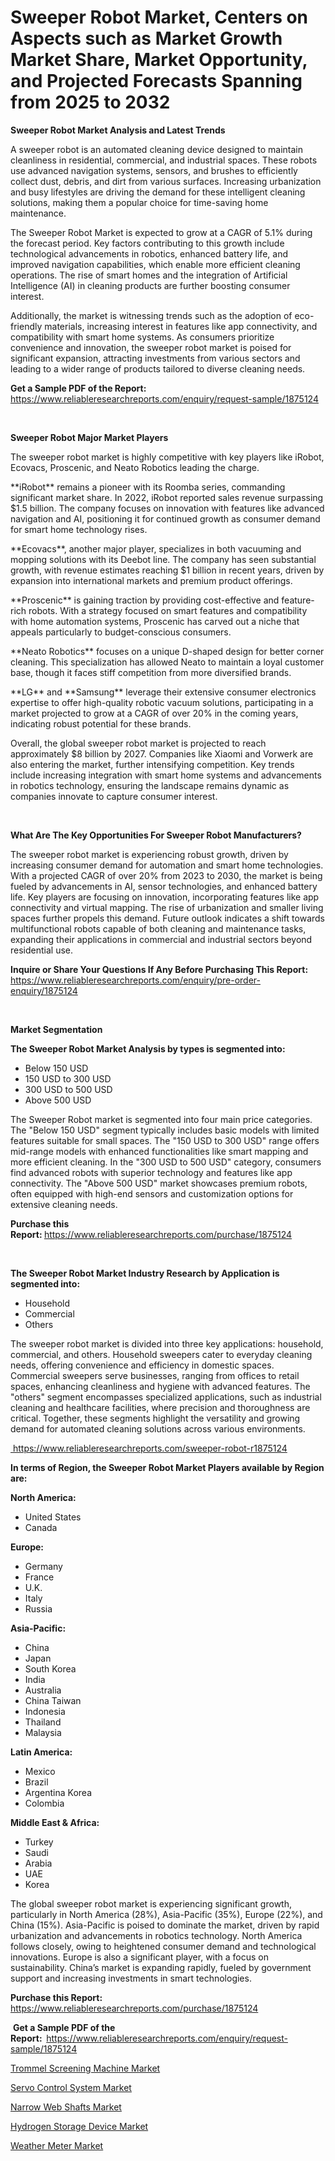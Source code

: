 <p><h1>Sweeper Robot Market, Centers on Aspects such as Market Growth Market Share, Market Opportunity, and Projected Forecasts Spanning from 2025 to 2032</h1></p><p><strong>Sweeper Robot Market Analysis and Latest Trends</strong></p>
<p><p>A sweeper robot is an automated cleaning device designed to maintain cleanliness in residential, commercial, and industrial spaces. These robots use advanced navigation systems, sensors, and brushes to efficiently collect dust, debris, and dirt from various surfaces. Increasing urbanization and busy lifestyles are driving the demand for these intelligent cleaning solutions, making them a popular choice for time-saving home maintenance.</p><p>The Sweeper Robot Market is expected to grow at a CAGR of 5.1% during the forecast period. Key factors contributing to this growth include technological advancements in robotics, enhanced battery life, and improved navigation capabilities, which enable more efficient cleaning operations. The rise of smart homes and the integration of Artificial Intelligence (AI) in cleaning products are further boosting consumer interest.</p><p>Additionally, the market is witnessing trends such as the adoption of eco-friendly materials, increasing interest in features like app connectivity, and compatibility with smart home systems. As consumers prioritize convenience and innovation, the sweeper robot market is poised for significant expansion, attracting investments from various sectors and leading to a wider range of products tailored to diverse cleaning needs.</p></p>
<p><strong>Get a Sample PDF of the Report:&nbsp;</strong> <a href="https://www.reliableresearchreports.com/enquiry/request-sample/1875124?utm_campaign=113&utm_medium=2&utm_source=Github&utm_content=ia&utm_term=23022025&utm_id=sweeper-robot">https://www.reliableresearchreports.com/enquiry/request-sample/1875124</a></p>
<p>&nbsp;</p>
<p><strong>Sweeper Robot Major Market Players</strong></p>
<p><p>The sweeper robot market is highly competitive with key players like iRobot, Ecovacs, Proscenic, and Neato Robotics leading the charge. </p><p>**iRobot** remains a pioneer with its Roomba series, commanding significant market share. In 2022, iRobot reported sales revenue surpassing $1.5 billion. The company focuses on innovation with features like advanced navigation and AI, positioning it for continued growth as consumer demand for smart home technology rises.</p><p>**Ecovacs**, another major player, specializes in both vacuuming and mopping solutions with its Deebot line. The company has seen substantial growth, with revenue estimates reaching $1 billion in recent years, driven by expansion into international markets and premium product offerings.</p><p>**Proscenic** is gaining traction by providing cost-effective and feature-rich robots. With a strategy focused on smart features and compatibility with home automation systems, Proscenic has carved out a niche that appeals particularly to budget-conscious consumers. </p><p>**Neato Robotics** focuses on a unique D-shaped design for better corner cleaning. This specialization has allowed Neato to maintain a loyal customer base, though it faces stiff competition from more diversified brands.</p><p>**LG** and **Samsung** leverage their extensive consumer electronics expertise to offer high-quality robotic vacuum solutions, participating in a market projected to grow at a CAGR of over 20% in the coming years, indicating robust potential for these brands.</p><p>Overall, the global sweeper robot market is projected to reach approximately $8 billion by 2027. Companies like Xiaomi and Vorwerk are also entering the market, further intensifying competition. Key trends include increasing integration with smart home systems and advancements in robotics technology, ensuring the landscape remains dynamic as companies innovate to capture consumer interest.</p></p>
<p>&nbsp;</p>
<p><strong>What Are The Key Opportunities For Sweeper Robot Manufacturers?</strong></p>
<p><p>The sweeper robot market is experiencing robust growth, driven by increasing consumer demand for automation and smart home technologies. With a projected CAGR of over 20% from 2023 to 2030, the market is being fueled by advancements in AI, sensor technologies, and enhanced battery life. Key players are focusing on innovation, incorporating features like app connectivity and virtual mapping. The rise of urbanization and smaller living spaces further propels this demand. Future outlook indicates a shift towards multifunctional robots capable of both cleaning and maintenance tasks, expanding their applications in commercial and industrial sectors beyond residential use.</p></p>
<p><strong>Inquire or Share Your Questions If Any Before Purchasing This Report:</strong> <a href="https://www.reliableresearchreports.com/enquiry/pre-order-enquiry/1875124?utm_campaign=113&utm_medium=2&utm_source=Github&utm_content=ia&utm_term=23022025&utm_id=sweeper-robot">https://www.reliableresearchreports.com/enquiry/pre-order-enquiry/1875124</a></p>
<p>&nbsp;</p>
<p><strong>Market Segmentation</strong></p>
<p><strong>The Sweeper Robot Market Analysis by types is segmented into:</strong></p>
<p><ul><li>Below 150 USD</li><li>150 USD to 300 USD</li><li>300 USD to 500 USD</li><li>Above 500 USD</li></ul></p>
<p><p>The Sweeper Robot market is segmented into four main price categories. The "Below 150 USD" segment typically includes basic models with limited features suitable for small spaces. The "150 USD to 300 USD" range offers mid-range models with enhanced functionalities like smart mapping and more efficient cleaning. In the "300 USD to 500 USD" category, consumers find advanced robots with superior technology and features like app connectivity. The "Above 500 USD" market showcases premium robots, often equipped with high-end sensors and customization options for extensive cleaning needs.</p></p>
<p><strong>Purchase this Report:&nbsp;</strong><a href="https://www.reliableresearchreports.com/purchase/1875124?utm_campaign=113&utm_medium=2&utm_source=Github&utm_content=ia&utm_term=23022025&utm_id=sweeper-robot">https://www.reliableresearchreports.com/purchase/1875124</a></p>
<p>&nbsp;</p>
<p><strong>The Sweeper Robot Market Industry Research by Application is segmented into:</strong></p>
<p><ul><li>Household</li><li>Commercial</li><li>Others</li></ul></p>
<p><p>The sweeper robot market is divided into three key applications: household, commercial, and others. Household sweepers cater to everyday cleaning needs, offering convenience and efficiency in domestic spaces. Commercial sweepers serve businesses, ranging from offices to retail spaces, enhancing cleanliness and hygiene with advanced features. The "others" segment encompasses specialized applications, such as industrial cleaning and healthcare facilities, where precision and thoroughness are critical. Together, these segments highlight the versatility and growing demand for automated cleaning solutions across various environments.</p></p>
<p><a href="https://www.reliableresearchreports.com/sweeper-robot-r1875124?utm_campaign=113&utm_medium=2&utm_source=Github&utm_content=ia&utm_term=23022025&utm_id=sweeper-robot">&nbsp;https://www.reliableresearchreports.com/sweeper-robot-r1875124</a></p>
<p><strong>In terms of Region, the Sweeper Robot Market Players available by Region are:</strong></p>
<p>
    <p> <strong> North America: </strong>
        <ul>
            <li>United States</li>
            <li>Canada</li>
        </ul>
        </p> 
    <p> <strong> Europe: </strong>
        <ul>
            <li>Germany</li>
            <li>France</li>
            <li>U.K.</li>
            <li>Italy</li>
            <li>Russia</li>
        </ul>
        </p> 
    <p> <strong> Asia-Pacific: </strong>
        <ul>
            <li>China</li>
            <li>Japan</li>
            <li>South Korea</li>
            <li>India</li>
            <li>Australia</li>
            <li>China Taiwan</li>
            <li>Indonesia</li>
            <li>Thailand</li>
            <li>Malaysia</li>
        </ul>
        </p> 
    <p> <strong> Latin America: </strong>
        <ul>
            <li>Mexico</li>
            <li>Brazil</li>
            <li>Argentina Korea</li>
            <li>Colombia</li>
        </ul>
        </p> 
    <p> <strong> Middle East & Africa: </strong>
        <ul>
            <li>Turkey</li>
            <li>Saudi</li>
            <li>Arabia</li>
            <li>UAE</li>
            <li>Korea</li>
        </ul>
    </p>
    </p>
<p><p>The global sweeper robot market is experiencing significant growth, particularly in North America (28%), Asia-Pacific (35%), Europe (22%), and China (15%). Asia-Pacific is poised to dominate the market, driven by rapid urbanization and advancements in robotics technology. North America follows closely, owing to heightened consumer demand and technological innovations. Europe is also a significant player, with a focus on sustainability. China’s market is expanding rapidly, fueled by government support and increasing investments in smart technologies.</p></p>
<p><strong>Purchase this Report: </strong><a href="https://www.reliableresearchreports.com/purchase/1875124?utm_campaign=113&utm_medium=2&utm_source=Github&utm_content=ia&utm_term=23022025&utm_id=sweeper-robot">https://www.reliableresearchreports.com/purchase/1875124</a></p>
<p>&nbsp;<strong>Get a Sample PDF of the Report:&nbsp;&nbsp;</strong><a href="https://www.reliableresearchreports.com/enquiry/request-sample/1875124?utm_campaign=113&utm_medium=2&utm_source=Github&utm_content=ia&utm_term=23022025&utm_id=sweeper-robot">https://www.reliableresearchreports.com/enquiry/request-sample/1875124</a></p>
<p><strong></strong></p>
<p><p><a href="https://github.com/toqiourir/Market-Research-Report-List-1/blob/main/trommel-screening-machine-market.md?utm_campaign=113&utm_medium=2&utm_source=Github&utm_content=ia&utm_term=23022025&utm_id=sweeper-robot">Trommel Screening Machine Market</a></p><p><a href="https://github.com/plawragarile/Market-Research-Report-List-1/blob/main/servo-control-system-market.md?utm_campaign=113&utm_medium=2&utm_source=Github&utm_content=ia&utm_term=23022025&utm_id=sweeper-robot">Servo Control System Market</a></p><p><a href="https://github.com/shopovdjondo/Market-Research-Report-List-1/blob/main/narrow-web-shafts-market.md?utm_campaign=113&utm_medium=2&utm_source=Github&utm_content=ia&utm_term=23022025&utm_id=sweeper-robot">Narrow Web Shafts Market</a></p><p><a href="https://github.com/boccalyver5k/Market-Research-Report-List-1/blob/main/hydrogen-storage-device-market.md?utm_campaign=113&utm_medium=2&utm_source=Github&utm_content=ia&utm_term=23022025&utm_id=sweeper-robot">Hydrogen Storage Device Market</a></p><p><a href="https://github.com/hamremunazm4/Market-Research-Report-List-1/blob/main/weather-meter-market.md?utm_campaign=113&utm_medium=2&utm_source=Github&utm_content=ia&utm_term=23022025&utm_id=sweeper-robot">Weather Meter Market</a></p></p>